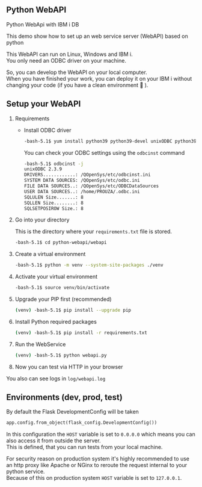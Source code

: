 ## Python WebAPI
Python WebApi with IBM i DB

This demo show how to set up an web service server (WebAPI) based on python

This WebAPI can run on Linux, Windows and IBM i.<br/>
You only need an ODBC driver on your machine.

So, you can develop the WebAPI on your local computer.<br/>
When you have finished your work, you can deploy it on your IBM i without changing your code (if you have a clean environment :eyes: ).

## Setup your WebAPI

1. Requirements
   * Install ODBC driver
     
     ```sh
     -bash-5.1$ yum install python39 python39-devel unixODBC python39-pyodbc python39-wheel python39-six python39-setuptools python39-pandas
     ```
     You can check your ODBC settings using the `odbcinst` command

     ```sh
     -bash-5.1$ odbcinst -j
     unixODBC 2.3.9
     DRIVERS............: /QOpenSys/etc/odbcinst.ini
     SYSTEM DATA SOURCES: /QOpenSys/etc/odbc.ini
     FILE DATA SOURCES..: /QOpenSys/etc/ODBCDataSources
     USER DATA SOURCES..: /home/PROUZA/.odbc.ini
     SQLULEN Size.......: 8
     SQLLEN Size........: 8
     SQLSETPOSIROW Size.: 8
     ```

2. Go into your directory
    
    This is the directory where your `requirements.txt` file is stored.

    ```sh
    -bash-5.1$ cd python-webapi/webapi
    ```
3. Create a virtual environment
    
    ```sh
    -bash-5.1$ python -m venv --system-site-packages ./venv
    ```

4. Activate your virtual environment
    
    ```sh
    -bash-5.1$ source venv/bin/activate
    ```

5. Upgrade your PIP first (recommended)
    
    ```sh
    (venv) -bash-5.1$ pip install --upgrade pip
    ```

6. Install Python required packages
    
    ```sh
    (venv) -bash-5.1$ pip install -r requirements.txt
    ```

7. Run the WebService
    
    ```sh
    (venv) -bash-5.1$ python webapi.py
    ```

8. Now you can test via HTTP in your browser

You also can see logs in `log/webapi.log`


## Environments (dev, prod, test)
By default the Flask DevelopmentConfig will be taken
```python
app.config.from_object(flask_config.DevelopmentConfig())
```
In this configuration the `HOST` variable is set to `0.0.0.0` which means you can also access it from outside the server. <br />
This is defined, that you can run tests from your local machine.

For security reason on production system it's highly recommended to use an http proxy like Apache or NGinx to reroute the request internal to your python service. <br />
Because of this on production system `HOST` variable is set to `127.0.0.1`. <br />